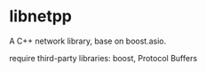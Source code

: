 # libnetpp
A  C++ network library, base on boost.asio.

require third-party libraries: boost, Protocol Buffers
